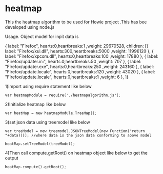 heatmap
=======

This the heatmap algorithm to be used for Howie project .This has bee developed using node.js

Usage.
Object model for inpit data is 

{ label: "Firefox",  hearts:0,heartbreaks:1 ,weight: 29670528, children: [{ label: "Firefox/xul.dll",  hearts:300,heartbreaks:5000 ,weight: 11996120
  }, 
  { label: "Firefox/xpcom.dll",  hearts:0,heartbreaks:100 ,weight: 17880
  }, 
  { label: "Firefox/updater.ini",  hearts:0,heartbreaks:50 ,weight: 707
  }, 
  { label: "Firefox/updater.exe",  hearts:0,heartbreaks:250 ,weight: 243160
  }, 
  { label: "Firefox/update.locale",  hearts:0,heartbreaks:120 ,weight: 43020
  },
  { label: "Firefox/update.locale",  hearts:0,heartbreaks:1 ,weight: 6
  },
   ]}



1)import using require statement like below

    var heatmapModule = require('./heatmapalgorithm.js');

2)Initialize heatmap like below

    var heatMap = new heatmapModule.TreeMap();

3)set json data using treemodel like below

    var treeModel = new treemodel.JSONTreeModel(new Function("return "+data)()); //where data is the json data conforming to above model
    
    heatMap.setTreeModel(treeModel);
    
4)Then call compute.getRoot() on heatmap object like below to get the output

    heatMap.compute().getRoot();

